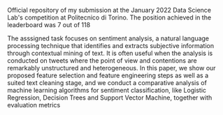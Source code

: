 Official repository of my submission at the January 2022 Data Science Lab's competition at Politecnico di Torino.
The position achieved in the leaderboard was 7 out of 118  

The asssigned task focuses on sentiment analysis, a natural language processing technique that identifies and extracts
subjective information through contextual mining of text. It is
often useful when the analysis is conducted on tweets where
the point of view and contentions are remarkably unstructured
and heterogeneous. In this paper, we show our proposed feature
selection and feature engineering steps as well as a suited text
cleaning stage, and we conduct a comparative analysis of machine
learning algorithms for sentiment classification, like Logistic
Regression, Decision Trees and Support Vector Machine, together
with evaluation metrics
